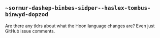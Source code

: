 ## `~sormur-dashep-binbes-sidper--haslex-tombus-binwyd-dopzod`
Are there any tldrs about what the Hoon language changes are? Even just GitHub issue comments.